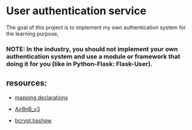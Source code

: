 # User authentication service 

The goal of this project is to implement my own authentication system for the learning purpose,

### NOTE: In the industry, you should not implement your own authentication system and use a module or framework that doing it for you (like in Python-Flask: Flask-User). 

## resources:
* [mapping declarations](https://intranet.alxswe.com/rltoken/-a69l-rGqoFdXnnu6qfKdA)

* [AirBnB_v3](https://github.com/eyadfattah23/AirBnB_clone_v3/blob/9fbbb876c7d6b3365338591eccaad48058beb0d9/models/engine/db_storage.py#L16)

* [bcrypt.hashpw](https://www.geeksforgeeks.org/hashing-passwords-in-python-with-bcrypt/)
